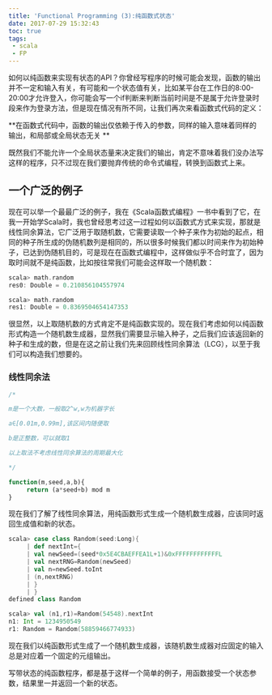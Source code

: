 ```yaml
---
title: 'Functional Programming (3):纯函数式状态'
date: 2017-07-29 15:32:43
toc: true
tags:
 - scala
 - FP
---
```


  如何以纯函数来实现有状态的API？你曾经写程序的时候可能会发现，函数的输出并不一定和输入有关，有可能和一个状态值有关，比如某平台在工作日的8:00-20:00才允许登入，你可能会写一个if判断来判断当前时间是不是属于允许登录时段来作为登录方法，但是现在情况有所不同，让我们再次来看函数式代码的定义：                                           

​     **在函数式代码中，函数的输出仅依赖于传入的参数，同样的输入意味着同样的输出，和局部或全局状态无关 **

  既然我们不能允许一个全局状态量来决定我们的输出，肯定不意味着我们没办法写这样的程序，只不过现在我们要抛弃传统的命令式编程，转换到函数式上来。

<!--more-->

## 一个广泛的例子

  现在可以举一个最最广泛的例子，我在《Scala函数式编程》一书中看到了它，在我一开始学Scala时，我也曾经思考过这一过程如何以函数式方式来实现，那就是线性同余算法，它广泛用于取随机数，它需要读取一个种子来作为初始的起点，相同的种子所生成的伪随机数列是相同的，所以很多时候我们都以时间来作为初始种子，已达到伪随机目的，可是现在在函数式编程中，这样做似乎不合时宜了，因为取时间就不是纯函数，比如按往常我们可能会这样取一个随机数：

```scala
scala> math.random
res0: Double = 0.210856104557974

scala> math.random
res1: Double = 0.8369504654147353
```

  很显然，以上取随机数的方式肯定不是纯函数实现的。现在我们考虑如何以纯函数形式构造一个随机数生成器，显然我们需要显示输入种子，之后我们应该返回新的种子和生成的数，但是在这之前让我们先来回顾线性同余算法（LCG），以至于我们可以构造我们想要的。

### 线性同余法

```javascript
/*

m是一个大数，一般取2^w,w为机器字长

a∈[0.01m,0.99m],该区间内随便取

b是正整数，可以就取1

以上取法不考虑线性同余算法的周期最大化

*/

function(m,seed,a,b){
     return (a*seed+b) mod m
}
```



现在我们了解了线性同余算法，用纯函数形式生成一个随机数生成器，应该同时返回生成值和新的状态。

```scala
scala> case class Random(seed:Long){
     | def nextInt={
     | val newSeed=(seed*0x5E4CBAEFFEA1L+1)&0xFFFFFFFFFFFFL
     | val nextRNG=Random(newSeed)
     | val n=newSeed.toInt
     | (n,nextRNG)
     | }
     | }
defined class Random

scala> val (n1,r1)=Random(54548).nextInt
n1: Int = 1234950549
r1: Random = Random(58859466774933)
```

现在我们以纯函数形式生成了一个随机数生成器，该随机数生成器对应固定的输入总是对应着一个固定的元组输出。

  写带状态的纯函数程序，都是基于这样一个简单的例子，用函数接受一个状态参数，结果里一并返回一个新的状态。